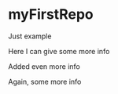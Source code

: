 # myFirstRepo
Just example

Here I can give some more info

Added even more info

Again, some more info